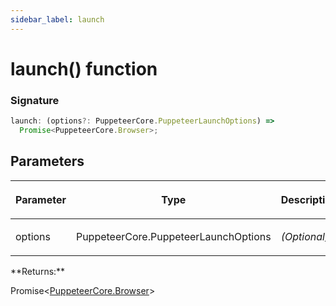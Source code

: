 ```yaml
---
sidebar_label: launch
---
```


# launch() function

### Signature

```typescript
launch: (options?: PuppeteerCore.PuppeteerLaunchOptions) =>
  Promise<PuppeteerCore.Browser>;
```

## Parameters

<table><thead><tr><th>

Parameter

</th><th>

Type

</th><th>

Description

</th></tr></thead>
<tbody><tr><td>

options

</td><td>

PuppeteerCore.PuppeteerLaunchOptions

</td><td>

_(Optional)_

</td></tr>
</tbody></table>
**Returns:**

Promise&lt;[PuppeteerCore.Browser](./puppeteer.browser.md)&gt;
